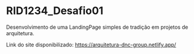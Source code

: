 # RID1234_Desafio01
Desenvolvimento de uma LandingPage simples de tradição em projetos de arquitetura.

Link do site disponibilizado: https://arquitetura-dnc-group.netlify.app/
